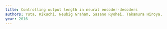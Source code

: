 ```yaml
---
title: Controlling output length in neural encoder-decoders
authors: Yuta, Kikuchi, Neubig Graham, Sasano Ryohei, Takamura Hiroya, Manabu Okumura
year: 2016
---
```


